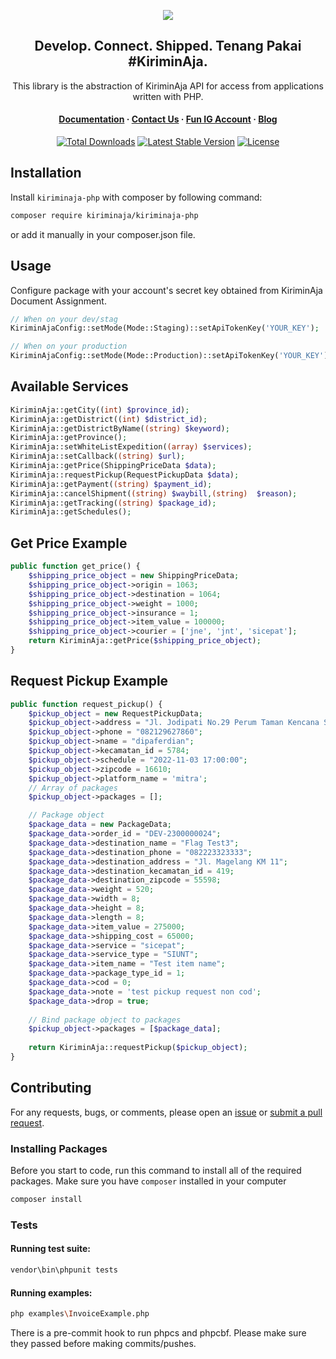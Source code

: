 <p align="center">
<img src="https://user-images.githubusercontent.com/39618526/209768908-54509816-d5d5-427e-bb01-05649ad8604a.png"/>
</p>

<h2 align="center">Develop. Connect. Shipped. Tenang Pakai #KiriminAja.</h2>
  <p align="center">This library is the abstraction of KiriminAja API for access from applications written with PHP.
</p>

<h4 align="center">
  <a href="https://developer.kiriminaja.com">Documentation</a>
  <span> · </span>
  <a href="mailto:tech@kiriminaja.com">Contact Us</a>
  <span> · </span>
  <a href="https://instagram.com/kiriminaja.it">Fun IG Account</a>
  <span> · </span>
  <a href="https://developer.kiriminaja.com/blog">Blog</a>
</h4>

<p align="center">
<a href="https://packagist.org/packages/kiriminaja/kiriminaja-php"><img src="https://img.shields.io/packagist/dt/kiriminaja/kiriminaja-php" alt="Total Downloads"></a>
<a href="https://packagist.org/packages/kiriminaja/kiriminaja-php"><img src="https://img.shields.io/packagist/v/kiriminaja/kiriminaja-php" alt="Latest Stable Version"></a>
<a href="https://packagist.org/packages/kiriminaja/kiriminaja-php"><img src="https://img.shields.io/packagist/l/kiriminaja/kiriminaja-php" alt="License"></a>
</p>


## Installation

Install `kiriminaja-php` with composer by following command:

```bash
composer require kiriminaja/kiriminaja-php
```
or add it manually in your composer.json file.

## Usage
Configure package with your account's secret key obtained from KiriminAja Document Assignment.
```php
// When on your dev/stag 
KiriminAjaConfig::setMode(Mode::Staging)::setApiTokenKey('YOUR_KEY');

// When on your production
KiriminAjaConfig::setMode(Mode::Production)::setApiTokenKey('YOUR_KEY');
```

## Available Services
```php
KiriminAja::getCity((int) $province_id);
KiriminAja::getDistrict((int) $district_id);
KiriminAja::getDistrictByName((string) $keyword);
KiriminAja::getProvince();
KiriminAja::setWhiteListExpedition((array) $services);
KiriminAja::setCallback((string) $url);
KiriminAja::getPrice(ShippingPriceData $data);
KiriminAja::requestPickup(RequestPickupData $data);
KiriminAja::getPayment((string) $payment_id);
KiriminAja::cancelShipment((string) $waybill,(string)  $reason);
KiriminAja::getTracking((string) $package_id);
KiriminAja::getSchedules();
```

## Get Price Example
```php
public function get_price() {
    $shipping_price_object = new ShippingPriceData;
    $shipping_price_object->origin = 1063;
    $shipping_price_object->destination = 1064;
    $shipping_price_object->weight = 1000;
    $shipping_price_object->insurance = 1;
    $shipping_price_object->item_value = 100000;
    $shipping_price_object->courier = ['jne', 'jnt', 'sicepat'];
    return KiriminAja::getPrice($shipping_price_object);
}
```

## Request Pickup Example
```php
public function request_pickup() {
    $pickup_object = new RequestPickupData;
    $pickup_object->address = "Jl. Jodipati No.29 Perum Taman Kencana Sejahtera";
    $pickup_object->phone = "082129627860";
    $pickup_object->name = "dipaferdian";
    $pickup_object->kecamatan_id = 5784;
    $pickup_object->schedule = "2022-11-03 17:00:00";
    $pickup_object->zipcode = 16610;
    $pickup_object->platform_name = 'mitra';
    // Array of packages
    $pickup_object->packages = [];

    // Package object
    $package_data = new PackageData;
    $package_data->order_id = "DEV-2300000024";
    $package_data->destination_name = "Flag Test3";
    $package_data->destination_phone = "082223323333";
    $package_data->destination_address = "Jl. Magelang KM 11";
    $package_data->destination_kecamatan_id = 419;
    $package_data->destination_zipcode = 55598;
    $package_data->weight = 520;
    $package_data->width = 8;
    $package_data->height = 8;
    $package_data->length = 8;
    $package_data->item_value = 275000;
    $package_data->shipping_cost = 65000;
    $package_data->service = "sicepat";
    $package_data->service_type = "SIUNT";
    $package_data->item_name = "Test item name";
    $package_data->package_type_id = 1;
    $package_data->cod = 0;
    $package_data->note = 'test pickup request non cod';
    $package_data->drop = true;
    
    // Bind package object to packages
    $pickup_object->packages = [$package_data];
    
    return KiriminAja::requestPickup($pickup_object);
}
```

## Contributing

For any requests, bugs, or comments, please open an [issue](https://github.com/kiriminaja/kiriminaja-php/issues) or [submit a pull request](https://github.com/kiriminaja/kiriminaja-php/pulls).

### Installing Packages

Before you start to code, run this command to install all of the required packages. Make sure you have `composer` installed in your computer

```bash
composer install
```

### Tests

#### Running test suite:

```bash
vendor\bin\phpunit tests
```

#### Running examples:

```bash
php examples\InvoiceExample.php
```

There is a pre-commit hook to run phpcs and phpcbf. Please make sure they passed before making commits/pushes.
